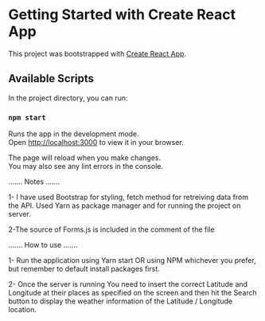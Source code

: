 # Getting Started with Create React App

This project was bootstrapped with [Create React App](https://github.com/facebook/create-react-app).

## Available Scripts

In the project directory, you can run:

### `npm start`

Runs the app in the development mode.\
Open [http://localhost:3000](http://localhost:3000) to view it in your browser.

The page will reload when you make changes.\
You may also see any lint errors in the console.

....... Notes .......

1- I have used Bootstrap for styling, fetch method for retreiving data from the API.
Used Yarn as package manager and for running the project on server.

2-The source of Forms.js is included in the comment of the file

....... How to use .......

1- Run the application using Yarn start OR using NPM whichever you prefer, but remember to default install packages first.

2- Once the server is running You need to insert the correct Latitude and Longitude at their places as specified on the screen and then hit the Search button
to display the weather information of the Latitude / Longitude location.
